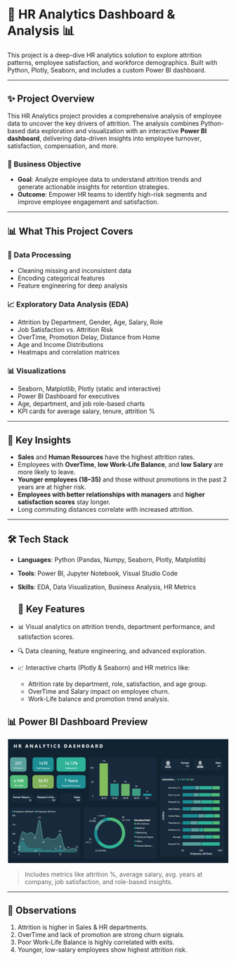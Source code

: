 # 💼 HR Analytics Dashboard & Analysis 📊

This project is a deep-dive HR analytics solution to explore attrition patterns, employee satisfaction, and workforce demographics. Built with Python, Plotly, Seaborn, and includes a custom Power BI dashboard.

---

## ✨ Project Overview

This HR Analytics project provides a comprehensive analysis of employee data to uncover the key drivers of attrition. The analysis combines Python-based data exploration and visualization with an interactive **Power BI dashboard**, delivering data-driven insights into employee turnover, satisfaction, compensation, and more.

### 🎯 Business Objective

- **Goal**: Analyze employee data to understand attrition trends and generate actionable insights for retention strategies.
- **Outcome**: Empower HR teams to identify high-risk segments and improve employee engagement and satisfaction.

---

## 📊 What This Project Covers

### 🔧 Data Processing
- Cleaning missing and inconsistent data
- Encoding categorical features
- Feature engineering for deep analysis

### 📈 Exploratory Data Analysis (EDA)
- Attrition by Department, Gender, Age, Salary, Role
- Job Satisfaction vs. Attrition Risk
- OverTime, Promotion Delay, Distance from Home
- Age and Income Distributions
- Heatmaps and correlation matrices

### 📊 Visualizations
- Seaborn, Matplotlib, Plotly (static and interactive)
- Power BI Dashboard for executives
- Age, department, and job role-based charts
- KPI cards for average salary, tenure, attrition %

---

## 📌 Key Insights

- **Sales** and **Human Resources** have the highest attrition rates.
- Employees with **OverTime**, **low Work-Life Balance**, and **low Salary** are more likely to leave.
- **Younger employees (18–35)** and those without promotions in the past 2 years are at higher risk.
- **Employees with better relationships with managers** and **higher satisfaction scores** stay longer.
- Long commuting distances correlate with increased attrition.

---
## 🛠️ Tech Stack

- **Languages**: Python (Pandas, Numpy, Seaborn, Plotly, Matplotlib)
- **Tools**: Power BI, Jupyter Notebook, Visual Studio Code
- **Skills**: EDA, Data Visualization, Business Analysis, HR Metrics

  ## 🚀 Key Features

- 📊 Visual analytics on attrition trends, department performance, and satisfaction scores.
- 🔍 Data cleaning, feature engineering, and advanced exploration.
- 📈 Interactive charts (Plotly & Seaborn) and HR metrics like:
  - Attrition rate by department, role, satisfaction, and age group.
  - OverTime and Salary impact on employee churn.
  - Work-Life balance and promotion trend analysis.

## 📊 Power BI Dashboard Preview

![Dashboard Screenshot](Images/dashboard_preview.png)

> Includes metrics like attrition %, average salary, avg. years at company, job satisfaction, and role-based insights.

---

## 🧠 Observations

1. Attrition is higher in Sales & HR departments.
2. OverTime and lack of promotion are strong churn signals.
3. Poor Work-Life Balance is highly correlated with exits.
4. Younger, low-salary employees show highest attrition risk.
